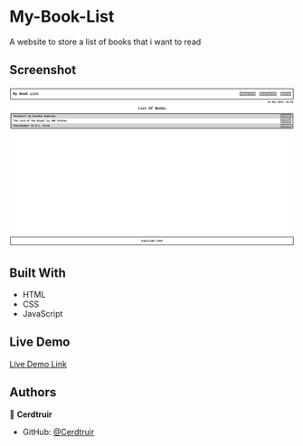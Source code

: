 # My-Book-List

A website to store a list of books that i want to read

## Screenshot

![screenshot](./screenshot.png)

## Built With

- HTML
- CSS
- JavaScript

## Live Demo

[Live Demo Link](https://cerdtruir.github.io/First-Project/)

## Authors

👤 **Cerdtruir**

- GitHub: [@Cerdtruir](https://github.com/Cerdtruir)